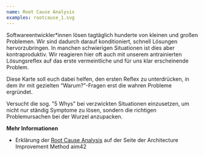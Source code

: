 ```yaml
---
name: Root Cause Analysis
examples: rootcause_1.svg
---
```

Softwareentwickler*innen lösen tagtäglich hunderte von kleinen und großen Problemen. Wir sind dadurch darauf konditioniert, schnell Lösungen hervorzubringen. In manchen schwierigen Situationen ist dies aber kontraproduktiv. Wir reagieren hier oft auch mit unserem antrainierten Lösungsreflex auf das erste vermeintliche und für uns klar erscheinende Problem.

Diese Karte soll euch dabei helfen, den ersten Reflex zu unterdrücken, in dem ihr mit gezielten <q>Warum?</q>-Fragen erst die wahren Probleme ergründet.

Versucht die sog. "5 Whys" bei verzwickten Situationen einzusetzen, um nicht nur ständig Symptome zu lösen, sondern die richtigen Problemursachen bei der Wurzel anzupacken.

**Mehr Informationen**
* Erklärung der [Root Cause Analysis](https://aim42.github.io/#Root-Cause-Analysis) auf der Seite der Architecture Improvement Method aim42